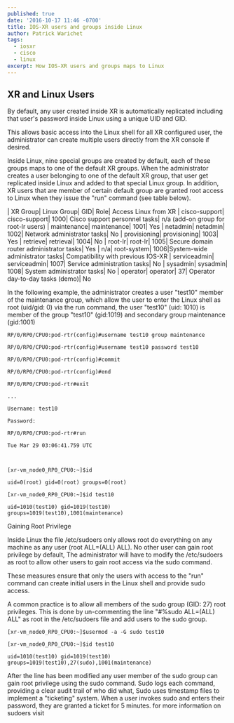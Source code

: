 ```yaml
---
published: true
date: '2016-10-17 11:46 -0700'
title: IOS-XR users and groups inside Linux
author: Patrick Warichet
tags:
  - iosxr
  - cisco
  - linux
excerpt: How IOS-XR users and groups maps to Linux
---
```

## XR and Linux Users

By default, any user created inside XR is automatically replicated including that user's password inside Linux using a unique UID and GID.

This allows basic access into the Linux shell for all XR configured user, the administrator can create multiple users directly from the XR console if desired.

Inside Linux, nine special groups are created by default, each of these groups maps to one of the default XR groups. When the administrator creates a user belonging to one of the default XR group, that user get replicated inside Linux and added to that special Linux group. In addition, XR users that are member of certain default group are granted root access to Linux when they issue the "run" command (see table below).

| XR Group| Linux Group| GID| Role| Access Linux from XR
| cisco-support| cisco-support| 1000| Cisco support personnel tasks| n/a (add-on group for root-lr users)
| maintenance| maintenance| 1001| Yes
| netadmin| netadmin| 1002| Network administrator tasks| No
| provisioning| provisioning| 1003| Yes
| retrieve| retrieval| 1004| No
| root-lr| root-lr| 1005| Secure domain router administrator tasks| Yes
| n/a| root-system| 1006|System-wide administrator tasks| Compatibility with previous IOS-XR
| serviceadmin| serviceadmin| 1007|	Service administration tasks| No
| sysadmin|	sysadmin| 1008|	System administrator tasks| No
| operator|	operator| 37| Operator day-to-day tasks (demo)| No

 

In the following example, the administrator creates a user "test10" member of the maintenance group, which allow the user to enter the Linux shell as root (uid/gid: 0) via the run command, the user "test10" (uid: 1010) is member of the group "test10" (gid:1019) and secondary group maintenance (gid:1001)

    RP/0/RP0/CPU0:pod-rtr(config)#username test10 group maintenance

    RP/0/RP0/CPU0:pod-rtr(config)#username test10 password test10

    RP/0/RP0/CPU0:pod-rtr(config)#commit

    RP/0/RP0/CPU0:pod-rtr(config)#end

    RP/0/RP0/CPU0:pod-rtr#exit

    ...

    Username: test10

    Password:

    RP/0/RP0/CPU0:pod-rtr#run

    Tue Mar 29 03:06:41.759 UTC

     

    [xr-vm_node0_RP0_CPU0:~]$id

    uid=0(root) gid=0(root) groups=0(root)

    [xr-vm_node0_RP0_CPU0:~]$id test10

    uid=1010(test10) gid=1019(test10) groups=1019(test10),1001(maintenance)

 
Gaining Root Privilege

Inside Linux the file /etc/sudoers only allows root  do everything on any machine as any user (root ALL=(ALL) ALL). No other user can gain root privilege by default, The administrator will have to modify the /etc/sudoers as root to allow other users to gain root access via the sudo command.

These measures ensure that only the users with access to the "run" command can create initial users in the Linux shell and provide sudo access.

A common practice is to allow all members of the sudo group (GID: 27) root privileges. This is done by un-commenting the line "#%sudo ALL=(ALL) ALL" as root in the /etc/sudoers file and add users to the sudo group.

    [xr-vm_node0_RP0_CPU0:~]$usermod -a -G sudo test10

    [xr-vm_node0_RP0_CPU0:~]$id test10

    uid=1010(test10) gid=1019(test10) groups=1019(test10),27(sudo),1001(maintenance)

After the line has been modified any user member of the sudo group can gain root privilege using the sudo command. Sudo logs each command, providing a clear audit trail of who did what, Sudo uses timestamp files to implement a "ticketing" system. When a user invokes sudo and enters their password, they are granted a ticket for 5 minutes. for more information on sudoers visit